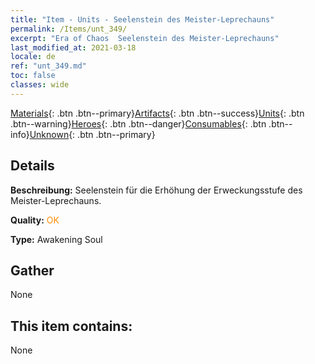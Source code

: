 ```yaml
---
title: "Item - Units - Seelenstein des Meister-Leprechauns"
permalink: /Items/unt_349/
excerpt: "Era of Chaos  Seelenstein des Meister-Leprechauns"
last_modified_at: 2021-03-18
locale: de
ref: "unt_349.md"
toc: false
classes: wide
---
```

 [Materials](/de/Items/){: .btn .btn--primary}[Artifacts](/de/Items/Artifacts/){: .btn .btn--success}[Units](/de/Items/Units/){: .btn .btn--warning}[Heroes](/de/Items/Heroes/){: .btn .btn--danger}[Consumables](/de/Items/Consumables/){: .btn .btn--info}[Unknown](/de/Items/Unknown/){: .btn .btn--primary}

## Details
 **Beschreibung:** Seelenstein für die Erhöhung der Erweckungsstufe des Meister-Leprechauns.

 **Quality:** <span style="color: #FF8C00">OK</span>

 **Type:** Awakening Soul

## Gather

  None

## This item contains:

  None

